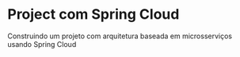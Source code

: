 # Project com Spring Cloud
Construindo um projeto com arquitetura baseada em microsserviços usando Spring Cloud
